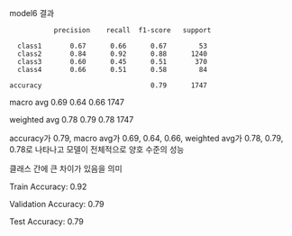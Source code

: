 model6 결과
               


               precision    recall  f1-score   support

      class1       0.67      0.66      0.67        53
      class2       0.84      0.92      0.88      1240
      class3       0.60      0.45      0.51       370
      class4       0.66      0.51      0.58        84

    accuracy                           0.79      1747
  
   macro avg       0.69      0.64      0.66      1747

weighted avg       0.78      0.79      0.78      1747

 accuracy가 0.79, macro avg가 0.69, 0.64, 0.66, weighted avg가 0.78, 0.79, 0.78로 나타나고 
모델이 전체적으로 양호 수준의 성능

클래스 간에 큰 차이가 있음을 의미



Train Accuracy: 0.92

Validation Accuracy: 0.79

Test Accuracy: 0.79